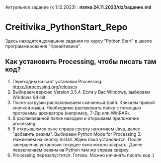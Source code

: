 Актуальное задание (к 1.12.2023) : **папка 24.11.2023/dz/задание.md**

# Creitivika_PythonStart_Repo

Здесь находятся домашние задания по курсу "Python Start" в школе программирования "Креайтивика".

## Как установить Processing, чтобы писать там код?

1. Переходим на сайт установки Processing: https://processing.org/releases
2. Выбираем версию Version 3.5.4. Если у Вас Windows, выбираем Windows 64-bit.
3. После загрузки распаковываем скачанный файл. Кликаем правой кнопкой мыши. Необходимо распаковать папку с помощью программы архиватора (например, 7-Zip или WinRAR).
4. В распакованной папке находим и открываем приложение processing.
5. В открывшемся окне справа сверху нажимаем Java, далее "добавить режим". Выбираем Python Mode for Processing 3. Нажимаем на кнопку Install. Ждем пока установится. После завершения установки текущее окно можно закрыть. Далее переключаем режим на Python там же справа сверху.
6. Processing перезапустится. Готово. Можно начинать писать код :)
